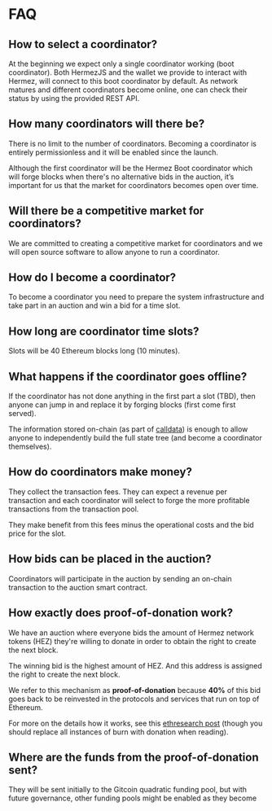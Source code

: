 # FAQ

## How to select a coordinator?
At the beginning we expect only a single coordinator working (boot coordinator). Both HermezJS and the wallet we provide to interact with Hermez, will connect to this boot coordinator by default. As network matures and different coordinators become online, one can check their status by using the provided REST API.

## How many coordinators will there be?

There is no limit to the number of coordinators. Becoming a coordinator is entirely permissionless and it will be enabled since the launch.

Although the first coordinator will be the Hermez Boot coordinator which will forge blocks when there's no alternative bids in the auction, it’s important for us that the market for coordinators becomes open over time.

## Will there be a competitive market for coordinators?

We are committed to creating a competitive market for coordinators and we will open source software to allow anyone to run a coordinator.

## How do I become a coordinator?

To become a coordinator you need to prepare the system infrastructure and take part in an auction and win a bid for a time slot.

## How long are coordinator time slots?

Slots will be 40 Ethereum blocks long (10 minutes).

## What happens if the coordinator goes offline?

If the coordinator has not done anything in the first part a slot (TBD), then anyone can jump in and replace it by forging blocks (first come first served).

The information stored on-chain (as part of [calldata](https://ethereum.stackexchange.com/a/52992)) is enough to allow anyone to independently build the full state tree (and become a coordinator themselves).

## How do coordinators make money?

They collect the transaction fees. They can expect a revenue per transaction and each coordinator will select to forge the more profitable transactions from the transaction pool.

They make benefit from this fees minus the operational costs and the bid price for the slot.

## How bids can be placed in the auction?

Coordinators will participate in the auction by sending an on-chain transaction to the auction smart contract.



## How exactly does proof-of-donation work?

We have an auction where everyone bids the amount of Hermez network tokens (HEZ) they're willing to donate in order to obtain the right to create the next block.

The winning bid is the highest amount of HEZ. And this address is assigned the right to create the next block.

We refer to this mechanism as **proof-of-donation** because **40%** of this bid goes back to be reinvested in the protocols and services that run on top of Ethereum.

For more on the details how it works, see this [ethresearch post](https://ethresear.ch/t/spam-resistant-block-creator-selection-via-burn-auction/5851) (though you should replace all instances of burn with donation when reading).

## Where are the funds from the proof-of-donation sent?

They will be sent initially to the Gitcoin quadratic funding pool, but with future governance, other funding pools might be enabled as they become
